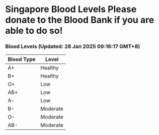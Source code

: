 Singapore Blood Levels
 Please donate to the Blood Bank if you are able to do so!
================================================================================================================================

### Blood Levels (Updated: 28 Jan 2025 09:16:17 GMT+8)
| Blood Type | Level     |
|------------|-----------|
| A+     | Healthy |
| B+     | Healthy |
| O+     | Low |
| AB+     | Low |
| A-     | Low |
| B-     | Moderate |
| O-     | Moderate |
| AB-     | Moderate |
